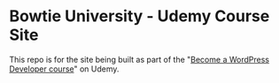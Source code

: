 # Bowtie University - Udemy Course Site

 This repo is for the site being built as part of the "[Become a WordPress Developer course](https://www.udemy.com/course/become-a-wordpress-developer-php-javascript/)" on Udemy.
